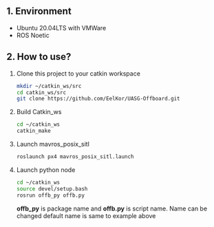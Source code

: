 ## 1. Environment

- Ubuntu 20.04LTS with VMWare
- ROS Noetic

## 2. How to use?
1. Clone this project to your catkin workspace
   ```bash
   mkdir ~/catkin_ws/src
   cd catkin_ws/src
   git clone https://github.com/EelKor/UASG-Offboard.git
   ```
2. Build Catkin_ws
   ```bash
   cd ~/catkin_ws
   catkin_make
   ```
4. Launch mavros_posix_sitl
   ```bash
   roslaunch px4 mavros_posix_sitl.launch
   ```

5. Launch python node
   ```bash
   cd ~/catkin_ws
   source devel/setup.bash
   rosrun offb_py offb.py
   ```
   **offb_py** is package name and **offb.py** is script name.
   Name can be changed
   default name is same to example above
   
